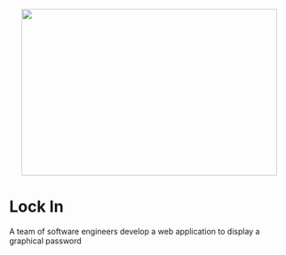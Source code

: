 
<p align="center">
  <img width="460" height="300" src="Light Lock.png">
</p>

# Lock In
A team of software engineers develop a web application to display a graphical password
